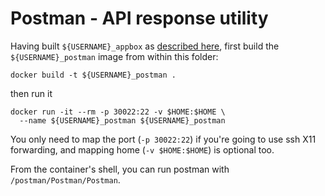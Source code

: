 # Postman - API response utility

Having built `${USERNAME}_appbox` as [described here](../..), first build the
`${USERNAME}_postman` image from within this folder:

```shell
docker build -t ${USERNAME}_postman .
```
then run it
```shell
docker run -it --rm -p 30022:22 -v $HOME:$HOME \
  --name ${USERNAME}_postman ${USERNAME}_postman
```
You only need to map the port (`-p 30022:22`) if you're going to use ssh X11
forwarding, and mapping home (`-v $HOME:$HOME`) is optional too.

From the container's shell, you can run postman with
`/postman/Postman/Postman`.
